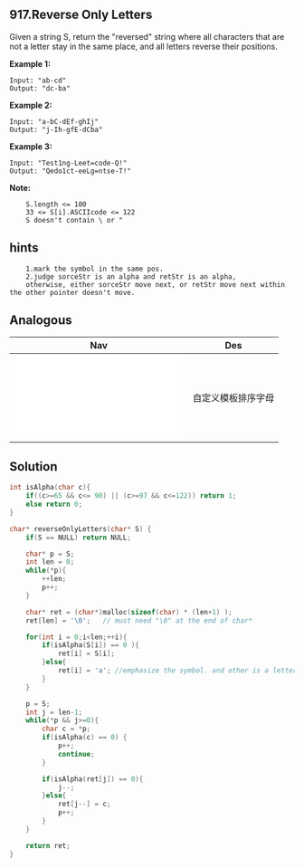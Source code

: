 ## 917.Reverse Only Letters

Given a string S, return the "reversed" string where all characters that are not a letter stay in the same place, and all letters reverse their positions.

**Example 1:**
```
Input: "ab-cd"
Output: "dc-ba"
```
**Example 2:**
```
Input: "a-bC-dEf-ghIj"
Output: "j-Ih-gfE-dCba"
```
**Example 3:**
```
Input: "Test1ng-Leet=code-Q!"
Output: "Qedo1ct-eeLg=ntse-T!"
```

**Note:**
```
    S.length <= 100
    33 <= S[i].ASCIIcode <= 122
    S doesn't contain \ or "
```

## hints
```
    1.mark the symbol in the same pos.
    2.judge sorceStr is an alpha and retStr is an alpha,
    otherwise, either sorceStr move next, or retStr move next within the other pointer doesn't move.
```

## Analogous
|                         Nav               |                   Des            |
| :----------------------------------------:|:--------------------------------:|
| ![customSortString](../../medium/791/customSortString.md)|自定义模板排序字母 |

## Solution
``` c
int isAlpha(char c){
    if((c>=65 && c<= 90) || (c>=97 && c<=122)) return 1;
    else return 0;
}

char* reverseOnlyLetters(char* S) {
    if(S == NULL) return NULL;

    char* p = S;
    int len = 0;
    while(*p){
        ++len;
        p++;
    }

    char* ret = (char*)malloc(sizeof(char) * (len+1) );
    ret[len] = '\0';   // must need "\0" at the end of char*

    for(int i = 0;i<len;++i){
        if(isAlpha(S[i]) == 0 ){
            ret[i] = S[i];
        }else{
            ret[i] = 'a'; //emphasize the symbol. and other is a letter.
        }
    }

    p = S;
    int j = len-1;
    while(*p && j>=0){
        char c = *p;
        if(isAlpha(c) == 0) {
            p++;
            continue;
        }

        if(isAlpha(ret[j]) == 0){
            j--;
        }else{
            ret[j--] = c;
            p++;
        }
    }

    return ret;
}
```



